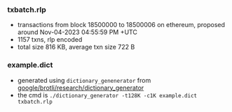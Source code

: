 ### txbatch.rlp
- transactions from block 18500000 to 18500006 on ethereum, proposed around Nov-04-2023 04:55:59 PM +UTC
- 1157 txns, rlp encoded
- total size 816 KB, average txn size 722 B

### example.dict
- generated using `dictionary_genenerator` from [google/brotli/research/dictionary_generator](https://github.com/google/brotli/blob/9b83be233e0ec867d91bcd451717c881eaf35ca2/research/dictionary_generator.cc)
- the cmd is `./dictionary_generator -t128K -c1K example.dict txbatch.rlp `
